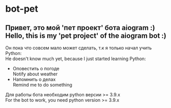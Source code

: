 # bot-pet

<h2>Привет, это мой 'пет проект' бота aiogram :)<br>
Hello, this is my 'pet project' of the aiogram bot :)</h2>





Он пока что совсем мало может сделать, т.к я только начал учить Python:<br>
He doesn't know much yet, because I just started learning Python:

<ul>
  <li>Оповестить о погоде<br>
  Notify about weather</li>
  <li>Напомнить о делах<br>
  Remind me to do something</li>
</ul>

Для работы бота необходим python версии >= 3.9.x<br>
For the bot to work, you need python version >= 3.9.x

